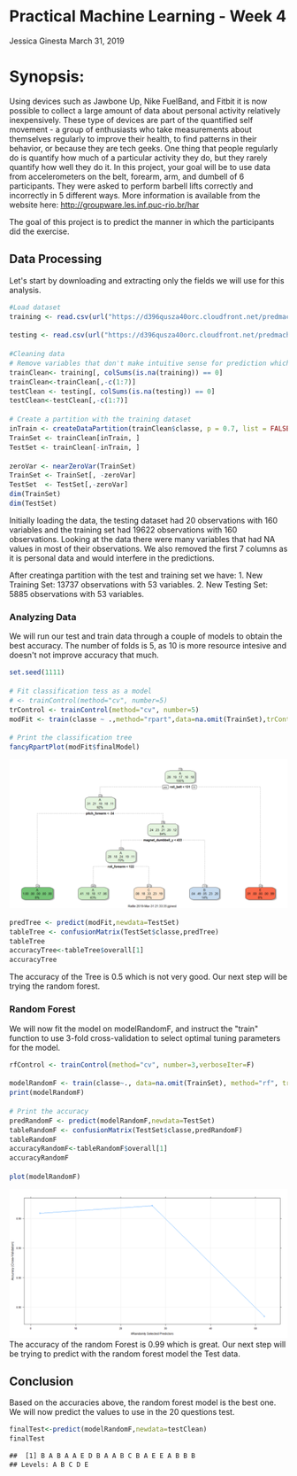 Practical Machine Learning - Week 4
================
Jessica Ginesta
March 31, 2019

Synopsis:
=========

Using devices such as Jawbone Up, Nike FuelBand, and Fitbit it is now possible to collect a large amount of data about personal activity relatively inexpensively. These type of devices are part of the quantified self movement - a group of enthusiasts who take measurements about themselves regularly to improve their health, to find patterns in their behavior, or because they are tech geeks. One thing that people regularly do is quantify how much of a particular activity they do, but they rarely quantify how well they do it. In this project, your goal will be to use data from accelerometers on the belt, forearm, arm, and dumbell of 6 participants. They were asked to perform barbell lifts correctly and incorrectly in 5 different ways. More information is available from the website here: <http://groupware.les.inf.puc-rio.br/har>

The goal of this project is to predict the manner in which the participants did the exercise.

Data Processing
---------------

Let's start by downloading and extracting only the fields we will use for this analysis.

``` r
#Load dataset
training <- read.csv(url("https://d396qusza40orc.cloudfront.net/predmachlearn/pml-training.csv"),header=TRUE)

testing <- read.csv(url("https://d396qusza40orc.cloudfront.net/predmachlearn/pml-testing.csv"),header=TRUE)

#Cleaning data
# Remove variables that don't make intuitive sense for prediction which are the first 7.
trainClean<- training[, colSums(is.na(training)) == 0]
trainClean<-trainClean[,-c(1:7)]
testClean <- testing[, colSums(is.na(testing)) == 0]
testClean<-testClean[,-c(1:7)]

# Create a partition with the training dataset 
inTrain <- createDataPartition(trainClean$classe, p = 0.7, list = FALSE)
TrainSet <- trainClean[inTrain, ]
TestSet <- trainClean[-inTrain, ]

zeroVar <- nearZeroVar(TrainSet)
TrainSet <- TrainSet[, -zeroVar]
TestSet  <- TestSet[,-zeroVar]
dim(TrainSet)
dim(TestSet)
```

Initially loading the data, the testing dataset had 20 observations with 160 variables and the training set had 19622 observations with 160 observations. Looking at the data there were many variables that had NA values in most of their observations. We also removed the first 7 columns as it is personal data and would interfere in the predictions.

After creatinga partition with the test and training set we have: 1. New Training Set: 13737 observations with 53 variables. 2. New Testing Set: 5885 observations with 53 variables.

### Analyzing Data

We will run our test and train data through a couple of models to obtain the best accuracy. The number of folds is 5, as 10 is more resource intesive and doesn't not improve accuracy that much.

``` r
set.seed(1111)

# Fit classification tess as a model
# <- trainControl(method="cv", number=5)
trControl <- trainControl(method="cv", number=5)
modFit <- train(classe ~ .,method="rpart",data=na.omit(TrainSet),trControl=trControl)

# Print the classification tree
fancyRpartPlot(modFit$finalModel)
```

![](CourseProject_files/figure-markdown_github/unnamed-chunk-2-1.png)

``` r
predTree <- predict(modFit,newdata=TestSet)
tableTree <- confusionMatrix(TestSet$classe,predTree)
tableTree
accuracyTree<-tableTree$overall[1]
accuracyTree
```

The accuracy of the Tree is 0.5 which is not very good. Our next step will be trying the random forest.

### Random Forest

We will now fit the model on modelRandomF, and instruct the "train" function to use 3-fold cross-validation to select optimal tuning parameters for the model.

``` r
rfControl <- trainControl(method="cv", number=3,verboseIter=F)

modelRandomF <- train(classe~., data=na.omit(TrainSet), method="rf", trControl=rfControl)
print(modelRandomF)

# Print the accuracy
predRandomF <- predict(modelRandomF,newdata=TestSet)
tableRandomF <- confusionMatrix(TestSet$classe,predRandomF)
tableRandomF
accuracyRandomF<-tableRandomF$overall[1]
accuracyRandomF

plot(modelRandomF)
```

![](CourseProject_files/figure-markdown_github/unnamed-chunk-3-1.png) The accuracy of the random Forest is 0.99 which is great. Our next step will be trying to predict with the random forest model the Test data.

Conclusion
----------

Based on the accuracies above, the random forest model is the best one. We will now predict the values to use in the 20 questions test.

``` r
finalTest<-predict(modelRandomF,newdata=testClean)
finalTest
```

    ##  [1] B A B A A E D B A A B C B A E E A B B B
    ## Levels: A B C D E
